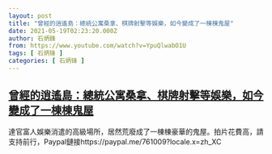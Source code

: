 ```yaml
---
layout: post
title: "曾經的逍遙島：總統公寓桑拿、棋牌射擊等娛樂，如今變成了一棟棟鬼屋"
date: 2021-05-19T02:23:20.000Z
author: 石炳鋒
from: https://www.youtube.com/watch?v=YpuQlwabO1U
tags: [ 石炳锋 ]
categories: [ 石炳锋 ]
---
```

<!--1621391000000-->
[曾經的逍遙島：總統公寓桑拿、棋牌射擊等娛樂，如今變成了一棟棟鬼屋](https://www.youtube.com/watch?v=YpuQlwabO1U)
------

<div>
達官富人娛樂消遣的高級場所，居然荒廢成了一棟棟豪華的鬼屋。拍片花費高，請支持前行，Paypal鏈接https://paypal.me/761009?locale.x=zh_XC
</div>
